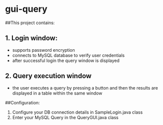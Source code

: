 # gui-query
##This project contains:

## 1. Login window:
- supports password encryption
- connects to MySQL database to verify user credentials
- after successful login the query window is displayed

## 2. Query execution window
- the user executes a query by pressing a button and then the results are displayed in a table within the same window

##Configuration:
1. Configure your DB connection details in SampleLogin.java class
2. Enter your MySQL Query in the QueryGUI.java class

